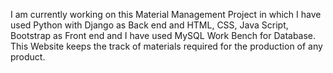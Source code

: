 I am currently working on this Material Management Project in which I have used Python with Django as Back end and HTML, CSS, Java Script, Bootstrap as Front end and I have used MySQL Work Bench for Database. This Website keeps the track of materials required for the production of any product.
